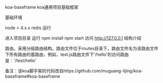 koa-baseframe
koa通用项目基础框架

基础环境

node > 4.x.x
redis
运行

进入项目目录 运行 npm install
npm start
访问 http://127.0.0.1
结构介绍

路由。采用分级路由结构，路由文件位于routes目录下，路由文件名为该路由文件下所有路由的基路由，例如，test.js路由文件下'/hello'的访问路由是：'/test/hello'

备注：该koa脚手架的代码改自https://github.com/muguang-lijing/koa-baseframe#koa-baseframe
